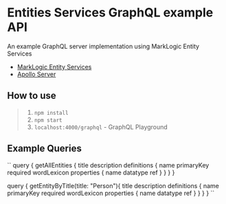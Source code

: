 # Entities Services GraphQL example API

An example GraphQL server implementation using MarkLogic Entity Services

- [MarkLogic Entity Services](https://docs.marklogic.com/guide/entity-services/getting-started)
- [Apollo Server](https://www.apollographql.com/docs/apollo-server/)

## How to use

>1. `npm install`
>2. `npm start`
>3. `localhost:4000/graphql` - GraphQL Playground

## Example Queries

``
query {
  getAllEntities {
    title
    description
    definitions {
      name
      primaryKey
      required
      wordLexicon
      properties {
        name
        datatype
        ref
      }
    }
  }
}

query {
  getEntityByTitle(title: "Person"){
    title
    description
    definitions {
      name
      primaryKey
      required
      wordLexicon
      properties {
        name
        datatype
        ref
      }
    }
  }
}
``
